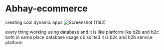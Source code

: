 # Abhay-ecommerce
creating cool dynamic apps
![Screenshot (1192)](https://user-images.githubusercontent.com/62319333/217421118-165309bb-4ad2-4807-8e55-aa880f99f130.png)


every thing working using database and it is like platform like b2b and b2c both in same place database usage db sqlite3
it is b2c and b2b service platform

